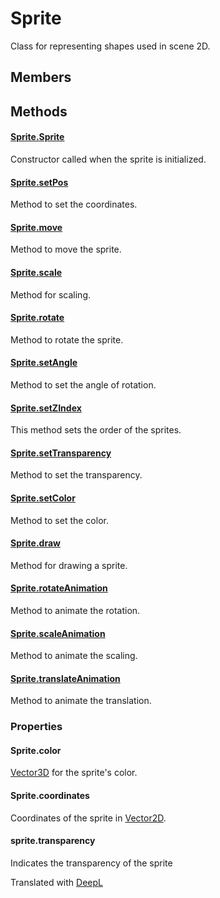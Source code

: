 # Sprite

Class for representing shapes used in scene 2D.

## Members

## Methods

#### [Sprite.Sprite](/lib/2d/sprite/constructor)

Constructor called when the sprite is initialized.

#### [Sprite.setPos](/lib/2d/sprite/setPos)

Method to set the coordinates.

#### [Sprite.move](/lib/2d/sprite/move)

Method to move the sprite.

#### [Sprite.scale](/lib/2d/sprite/scale)

Method for scaling.

#### [Sprite.rotate](/lib/2d/sprite/rotate)

Method to rotate the sprite.

#### [Sprite.setAngle](/lib/2d/sprite/setAngle)

Method to set the angle of rotation.

#### [Sprite.setZIndex](/lib/2d/sprite/setZIndex)

This method sets the order of the sprites.

#### [Sprite.setTransparency](/lib/2d/sprite/setTransparency)

Method to set the transparency.

#### [Sprite.setColor](/lib/2d/sprite/setColor)

Method to set the color.

#### [Sprite.draw](/lib/2d/sprite/draw)

Method for drawing a sprite.

#### [Sprite.rotateAnimation](/lib/2d/sprite/rotateAnimation)

Method to animate the rotation.

#### [Sprite.scaleAnimation](/lib/2d/sprite/scaleAnimation)

Method to animate the scaling.

#### [Sprite.translateAnimation](/lib/2d/sprite/translateAnimation)

Method to animate the translation.

### Properties

#### Sprite.color

[Vector3D](/lib/math/vec3) for the sprite's color.

#### Sprite.coordinates

Coordinates of the sprite in [Vector2D](/lib/math/vec2).

#### sprite.transparency

Indicates the transparency of the sprite

Translated with [DeepL](https://www.deepl.com/translator)